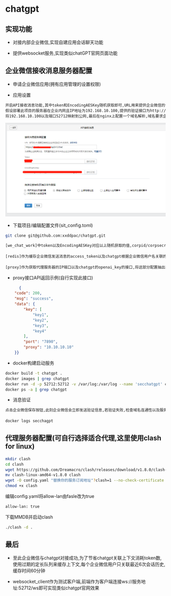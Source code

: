 # chatgpt

## 实现功能
- 对接内部企业微信,实现自建应用会话聊天功能

- 提供websocket服务,实现类似chatGPT官网页面功能

## 企业微信接收消息服务器配置

- 申请企业微信应用(拥有应用管理的设置权限)

- 应用设置
```bash
开启API接收消息功能,其中token和EncodingAESKey随机获取即可,URL用来提供企业微信的请求验证,
假设部署此项目的服务器在企业内网且IP地址为192.168.10.100,提供的验证接口为http://192.168.10.100:52712/api/v1/chat,
将192.168.10.100以及端口52712映射到公网,最后在nginx上配置一个域名解析,域名要求企业备案,否则验证不通过,域名解析后最终得到http://xxx.xxx.com/api/v1/chat粘贴到URL中,暂时不要点击保存,接下来部署服务
```  
![img](docs/api.png)
  
- 下载项目/编辑配置文件(sit_config.toml)
```bash
git clone git@github.com:xxddpac/chatgpt.git
```
```bash
[we_chat_work]中token以及EncodingAESKey对应以上随机获取的值,corpid/corpsecret从企业微信管理员获取
  
[redis]作为缓存企业微信发送消息的access_token以及chatgpt根据企业微信用户名关联的上下文
  
[proxy]作为获取代理服务器的IP端口以及chatgpt的openai_key的接口,将这部分配置抽出来为了后续方便新增或删除openai_key时服务不用重新发布
```
- proxy接口API返回示例(自行实现此接口)
```json
      {
    "code": 200,
    "msg": "success",
    "data": {
        "key": [
            "key1",
            "key2",
            "key3",
            "key4"
        ],
        "port": "7890",
        "proxy": "10.10.10.10"
    }}
```
- docker构建启动服务

```bash
docker build -t chatgpt .
docker images | grep chatgpt
docker run -d -p 52712:52712 -v /var/log:/var/log --name 'secchatgpt' chatgpt
docker ps -a | grep chatgpt
```
- 消息验证
```bash
点击企业微信保存按钮,此刻企业微信会立即发送验证信息,若验证失败,检查域名连通性以及服务日志

docker logs secchagpt
```

## 代理服务器配置(可自行选择适合代理,这里使用clash for linux)
```bash
mkdir clash
cd clash
wget https://github.com/Dreamacro/clash/releases/download/v1.8.0/clash-linux-amd64-v1.8.0.gz
mv clash-linux-amd64-v1.8.0 clash
wget -O config.yaml "替换你的服务订阅地址"?clash=1 --no-check-certificate
chmod +x clash
```
编辑config.yaml将allow-lan由fasle改为true
```bash
allow-lan: true
```
下载MMDB并启动clash
```bash
./clash -d .
```
## 最后
- 至此企业微信与chatgpt对接成功,为了节省chatgpt关联上下文消耗token数,使用过期的定长队列来缓存上下文,每个企业微信用户只关联最近6次会话历史,缓存时间60分钟

- websocket_client作为测试客户端,前端作为客户端连接ws://服务地址:52712/ws即可实现类似chatgpt官网效果